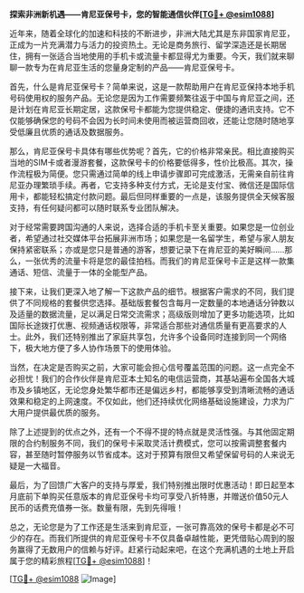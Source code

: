 **探索非洲新机遇——肯尼亚保号卡，您的智能通信伙伴[[TG💪+ @esim1088](https://t.me/s/esim1088)]**

近年来，随着全球化的加速和科技的不断进步，非洲大陆尤其是东非国家肯尼亚，正成为一片充满潜力与活力的投资热土。无论是商务旅行、留学深造还是长期居住，拥有一张适合当地使用的手机卡或流量卡都显得尤为重要。今天，我们就来聊聊一款专为在肯尼亚生活的您量身定制的产品——肯尼亚保号卡。

首先，什么是肯尼亚保号卡？简单来说，这是一款帮助用户在肯尼亚保持本地手机号码使用权的服务产品。无论您是因为工作需要频繁往返于中国与肯尼亚之间，还是计划在肯尼亚长期定居，这款保号卡都能为您提供稳定、便捷的通讯支持。它不仅能够确保您的号码不会因为长时间未使用而被运营商回收，还能让您随时随地享受低廉且优质的通话及数据服务。

那么，肯尼亚保号卡具体有哪些优势呢？首先，它的价格非常亲民。相比直接购买当地的SIM卡或者漫游套餐，这款保号卡的价格要低得多，性价比极高。其次，操作流程极为简便。您只需通过简单的线上申请步骤即可完成激活，无需亲自前往肯尼亚办理繁琐手续。再者，它支持多种支付方式，无论是支付宝、微信还是国际信用卡，都能轻松搞定付款问题。最后但同样重要的一点是，该服务提供全天候客服支持，有任何疑问都可以随时联系专业团队解决。

对于经常需要跨国沟通的人来说，选择合适的手机卡至关重要。如果您是一位创业者，希望通过社交媒体平台拓展非洲市场；如果您是一名留学生，希望与家人朋友保持紧密联系；亦或是您只是普通的游客，想要记录下在肯尼亚的美好瞬间……那么，一张优秀的流量卡将是您的最佳拍档。而我们的肯尼亚保号卡正是这样一款集通话、短信、流量于一体的全能型产品。

接下来，让我们更深入地了解一下这款产品的细节。根据客户需求的不同，我们提供了不同规格的套餐供您选择。基础版套餐包含每月一定数量的本地通话分钟数以及适量的数据流量，足以满足日常交流需求；高级版则增加了更多功能选项，比如国际长途拨打优惠、视频通话权限等，非常适合那些对通信质量有更高要求的人士。此外，我们还特别推出了家庭共享包，允许多个设备同时连接到同一个网络下，极大地方便了多人协作场景下的使用体验。

当然，在决定是否购买之前，大家可能会担心信号覆盖范围的问题。这一点完全不必担忧！我们的合作伙伴是肯尼亚本土知名的电信运营商，其基站遍布全国各大城市及乡镇地区，无论您身处繁华都市还是偏远乡村，都能够享受到清晰流畅的通话效果和稳定的上网速度。不仅如此，他们还持续优化网络基础设施建设，力求为广大用户提供最优质的服务。

除了上述提到的优点之外，还有一个不得不提的特点就是灵活性强。与其他固定期限的合约制服务不同，我们的保号卡采取灵活计费模式，您可以按需调整套餐内容，甚至随时暂停服务以节省成本。这对于预算有限但又希望保留号码的人来说无疑是一大福音。

最后，为了回馈广大客户的支持与厚爱，我们特别推出限时优惠活动！即日起至本月底前下单购买任意版本的肯尼亚保号卡均可享受八折特惠，并赠送价值50元人民币的话费充值券一张。数量有限，先到先得哦！

总之，无论您是为了工作还是生活来到肯尼亚，一张可靠高效的保号卡都是必不可少的存在。而我们所提供的肯尼亚保号卡不仅具备卓越性能，更凭借贴心周到的服务赢得了无数用户的信赖与好评。赶紧行动起来吧，在这个充满机遇的土地上开启属于您的精彩旅程[[TG💪+ @esim1088](https://t.me/s/esim1088)]！

[[TG💪+ @esim1088](https://t.me/s/esim1088) ![Image](https://i.postimg.cc/4NQfJmqS/Snipaste-2025-05-13-00-14-12.png)]